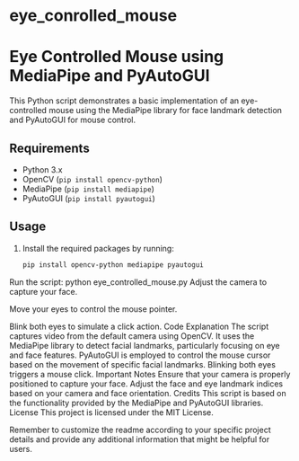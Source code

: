 # eye_conrolled_mouse
# Eye Controlled Mouse using MediaPipe and PyAutoGUI

This Python script demonstrates a basic implementation of an eye-controlled mouse using the MediaPipe library for face landmark detection and PyAutoGUI for mouse control.

## Requirements

- Python 3.x
- OpenCV (`pip install opencv-python`)
- MediaPipe (`pip install mediapipe`)
- PyAutoGUI (`pip install pyautogui`)

## Usage

1. Install the required packages by running:
   ```bash
   pip install opencv-python mediapipe pyautogui

Run the script:
python eye_controlled_mouse.py
Adjust the camera to capture your face.

Move your eyes to control the mouse pointer.

Blink both eyes to simulate a click action.
Code Explanation
The script captures video from the default camera using OpenCV.
It uses the MediaPipe library to detect facial landmarks, particularly focusing on eye and face features.
PyAutoGUI is employed to control the mouse cursor based on the movement of specific facial landmarks.
Blinking both eyes triggers a mouse click.
Important Notes
Ensure that your camera is properly positioned to capture your face.
Adjust the face and eye landmark indices based on your camera and face orientation.
Credits
This script is based on the functionality provided by the MediaPipe and PyAutoGUI libraries.
License
This project is licensed under the MIT License.

Remember to customize the readme according to your specific project details and provide any additional information that might be helpful for users.

